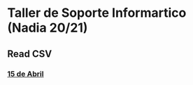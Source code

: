 # Taller de Soporte Informartico (Nadia 20/21)

## Read CSV
### [15 de Abril](https://github.com/InakiEtc/Nadia/tree/main/2021/TP1%20-%20ReadCsv)
